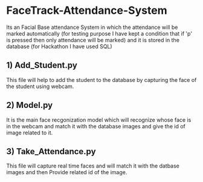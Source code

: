 # FaceTrack-Attendance-System
Its an Facial Base attendance System in which the attendance will be marked automatically (for testing purpose I have kept a condition that if 'p' is pressed then only attendance will be marked) and it is stored in the database (for Hackathon I have used SQL)

## 1) Add_Student.py 
This file will help to add the student to the database by capturing the face of the student using webcam.
## 2) Model.py 
It is the main face recgonization model which will recognize whose face is in the webcam and match it with the database images and give the id of image related to it.
## 3) Take_Attendance.py 
This file will capture real time faces and will match it with the datbase images and then Provide related id of the image.


